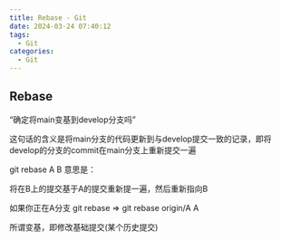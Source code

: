 ```yaml
---
title: Rebase - Git
date: 2024-03-24 07:40:12
tags:
  - Git
categories:
  - Git
---
```


## Rebase

“确定将main变基到develop分支吗”

这句话的含义是将main分支的代码更新到与develop提交一致的记录，即将develop的分支的commit在main分支上重新提交一遍

git rebase A B 意思是：

将在B上的提交基于A的提交重新提一遍，然后重新指向B

如果你正在A分支
git rebase => git rebase origin/A A

所谓变基，即修改基础提交(某个历史提交)
